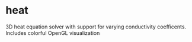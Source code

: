 heat
====

3D heat equation solver with support for varying conductivity coefficents. Includes colorful OpenGL visualization
